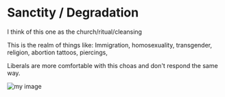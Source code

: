 # Sanctity / Degradation

I think of this one as the church/ritual/cleansing

This is the realm of things like:
Immigration, homosexuality, transgender, religion, abortion
tattoos, piercings, 

Liberals are more comfortable with this choas and 
don't respond the same way. 

![my image](https://upload.wikimedia.org/wikipedia/commons/a/ab/Abraham_Lincoln_O-77_matte_collodion_print.jpg)





